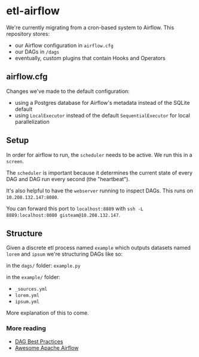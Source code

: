# etl-airflow

We're currently migrating from a cron-based system to Airflow. This repository stores:

- our Airflow configuration in `airflow.cfg`
- our DAGs in `/dags`
- eventually, custom plugins that contain Hooks and Operators

## airflow.cfg

Changes we've made to the default configuration:

- using a Postgres database for Airflow's metadata instead of the SQLite default
- using `LocalExecutor` instead of the default `SequentialExecutor` for local parallelization

## Setup

In order for airflow to run, the `scheduler` needs to be active. We run this in a `screen`.

The `scheduler` is important because it determines the current state of every DAG and DAG run every second (the "heartbeat").

It's also helpful to have the `webserver` running to inspect DAGs. This runs on `10.208.132.147:8080`.

You can forward this port to `localhost:8889` with `ssh -L 8889:localhost:8080 gisteam@10.208.132.147`.

## Structure

Given a discrete etl process named `example` which outputs datasets named `lorem` and `ipsum` we're structuring DAGs like so:

in the `dags/` folder: `example.py`

in the `example/` folder:
- `_sources.yml`
- `lorem.yml`
- `ipsum.yml`

More explanation of this to come.

### More reading 

- [DAG Best Practices](https://www.astronomer.io/guides/dag-best-practices/)
- [Awesome Apache Airflow](https://github.com/jghoman/awesome-apache-airflow)